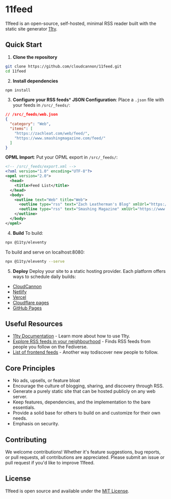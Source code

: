 # 11feed

11feed is an open-source, self-hosted, minimal RSS reader built with the static 
site generator <a href="https://www.11ty.dev/">11ty</a>.

## Quick Start

1. **Clone the repository**

```sh
git clone https://github.com/cloudcannon/11feed.git
cd 11feed
```

2. **Install dependencies**
```sh
npm install
```

3. **Configure your RSS feeds***
**JSON Configuration**: Place a `.json` file with your feeds in `/src/_feeds/`:

```json
// /src/_feeds/web.json
{
  "category": "Web",
  "items": [
    "https://zachleat.com/web/feed/",
    "https://www.smashingmagazine.com/feed/"
  ]
}
```

**OPML Import**: Put your OPML export in `/src/_feeds/`:

```xml
<!-- /src/_feeds/export.xml -->
<?xml version="1.0" encoding="UTF-8"?>
<opml version="2.0">
  <head>
    <title>Feed List</title>
  </head>
  <body>
    <outline text="Web" title="Web">
      <outline type="rss" text="Zach Leatherman's Blog" xmlUrl="https://zachleat.com/web/feed/" />
      <outline type="rss" text="Smashing Magazine" xmlUrl="https://www.smashingmagazine.com/feed/" />
    </outline>
  </body>
</opml>
```

4. **Build**
To build:
```sh
npx @11ty/eleventy
```

To build and serve on localhost:8080:
```sh
npx @11ty/eleventy --serve
```

5. **Deploy**
Deploy your site to a static hosting provider. Each platform offers ways to schedule daily builds:

* [CloudCannon](https://cloudcannon.com/documentation/articles/scheduling-your-builds-manually/)
* [Netlify](https://docs.netlify.com/functions/scheduled-functions/)
* [Vercel](https://vercel.com/guides/how-to-setup-cron-jobs-on-vercel)
* [Cloudflare pages](https://developers.cloudflare.com/pages/configuration/deploy-hooks/)
* [GitHub Pages](https://danielsaidi.com/blog/2022/05/11/schedule-github-pages-rebuild-with-github-actions)

## Useful Resources

* [11ty Documentation](https://www.11ty.dev/docs/) - Learn more about how to use 11ty.
* [Explore RSS feeds in your neighbourhood](https://rss-is-dead.lol/) - Finds RSS feeds from people you follow on the Fediverse.
* [List of frontend feeds](https://github.com/impressivewebs/frontend-feeds) - Another way todiscover new people to follow.

## Core Principles 

* No ads, upsells, or feature bloat
* Encourage the culture of blogging, sharing, and discovery through RSS.
* Generate a purely static site that can be hosted publicly on any web server.
* Keep features, dependencies, and the implementation to the bare essentials.
* Provide a solid base for others to build on and customize for their own needs.
* Emphasis on security.

## Contributing

We welcome contributions! Whether it's feature suggestions, bug reports, or pull requests, all contributions are appreciated. Please submit an issue or pull request if you'd like to improve 11feed.

## License

11feed is open source and available under the [MIT License](/LICENSE).